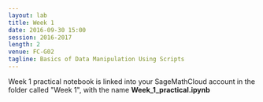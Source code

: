 ```yaml
---
layout: lab
title: Week 1
date: 2016-09-30 15:00
session: 2016-2017
length: 2
venue: FC-G02
tagline: Basics of Data Manipulation Using Scripts
---
```


Week 1 practical notebook is linked into your SageMathCloud account in the folder called "Week 1", with the name **Week_1_practical.ipynb**

